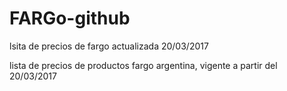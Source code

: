 # FARGo-github
lsita de precios de fargo actualizada 20/03/2017

lista de precios de productos fargo argentina, vigente a partir del 20/03/2017
